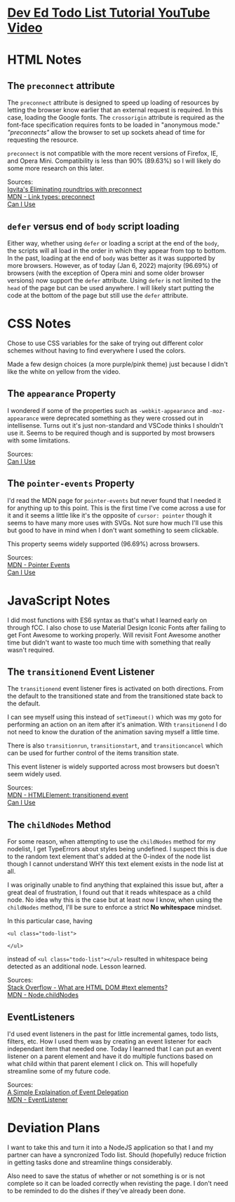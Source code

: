 # [Dev Ed Todo List Tutorial YouTube Video](https://www.youtube.com/watch?v=Ttf3CEsEwMQ)

# HTML Notes

## The `preconnect` attribute
The `preconnect` attribute is designed to speed up loading of resources by letting the browser know earlier that an external request is required.  In this case, loading the Google fonts.
The `crossorigin` attribute is required as the font-face specification requires fonts to be loaded in "anonymous mode."
*"preconnects"* allow the browser to set up sockets ahead of time for requesting the resource.

`preconnect` is not compatible with the more recent versions of Firefox, IE, and Opera Mini.  Compatibility is less than 90% (89.63%) so I will likely do some more research on this later.

Sources:  
[Igvita's Eliminating roundtrips with preconnect](https://www.igvita.com/2015/08/17/eliminating-roundtrips-with-preconnect/)  
[MDN - Link types: preconnect](https://developer.mozilla.org/en-US/docs/Web/HTML/Link_types/preconnect)  
[Can I Use](https://caniuse.com/link-rel-preconnect)  

## `defer` versus end of `body` script loading

Either way, whether using `defer` or loading a script at the end of the `body`, the scripts will all load in the order in which they appear from top to bottom.
In the past, loading at the end of `body` was better as it was supported by more browsers.  However, as of today (Jan 6, 2022) majority (96.69%) of browsers (with the exception of Opera mini and some older browser versions) now support the `defer` attribute.
Using `defer` is not limited to the `head` of the page but can be used anywhere.  I will likely start putting the code at the bottom of the page but still use the `defer` attribute.

# CSS Notes

Chose to use CSS variables for the sake of trying out different color schemes without having to find everywhere I used the colors.

Made a few design choices (a more purple/pink theme) just because I didn't like the white on yellow from the video.

## The `appearance` Property

I wondered if some of the properties such as `-webkit-appearance` and `-moz-appearance` were deprecated something as they were crossed out in intellisense.  Turns out it's just non-standard and VSCode thinks I shouldn't use it.  Seems to be required though and is supported by most browsers with some limitations.

Sources:  
[Can I Use](https://caniuse.com/css-appearance)

## The `pointer-events` Property

I'd read the MDN page for `pointer-events` but never found that I needed it for anything up to this point.  This is the first time I've come across a use for it and it seems a little like it's the opposite of `cursor: pointer` though it seems to have many more uses with SVGs.  Not sure how much I'll use this but good to have in mind when I don't want something to seem clickable.

This property seems widely supported (96.69%) across browsers.

Sources:  
[MDN - Pointer Events](https://developer.mozilla.org/en-US/docs/Web/CSS/pointer-events)  
[Can I Use](https://caniuse.com/pointer-events)

# JavaScript Notes

I did most functions with ES6 syntax as that's what I learned early on through fCC.  I also chose to use Material Design Iconic Fonts after failing to get Font Awesome to working properly.  Will revisit Font Awesome another time but didn't want to waste too much time with something that really wasn't required.

## The `transitionend` Event Listener

The `transitionend` event listener fires is activated on both directions.  From the default to the transitioned state and from the transitioned state back to the default.

I can see myself using this instead of `setTimeout()` which was my goto for performing an action on an item after it's animation.  With `transitionend` I do not need to know the duration of the animation saving myself a little time.

There is also `transitionrun`, `transitionstart`, and `transitioncancel` which can be used for further control of the items transition state.

This event listener is widely supported across most browsers but doesn't seem widely used.

Sources:  
[MDN - HTMLElement: transitionend event](https://developer.mozilla.org/en-US/docs/Web/API/HTMLElement/transitionend_event)  
[Can I Use](https://caniuse.com/css-transitions)

## The `childNodes` Method

For some reason, when attempting to use the `childNodes` method for my nodelist, I get TypeErrors about styles being undefined.  I suspect this is due to the random text element that's added at the 0-index of the node list though I cannot understand WHY this text element exists in the node list at all.

I was originally unable to find anything that explained this issue but, after a great deal of frustration, I found out that it reads whitespace as a child node.  No idea why this is the case but at least now I know, when using the `childNodes` method, I'll be sure to enforce a strict **No whitespace** mindset.

In this particular case, having
```
<ul class="todo-list">

</ul>
```
instead of
`<ul class="todo-list"></ul>`
resulted in whitespace being detected as an additional node.  Lesson learned.

Sources:  
[Stack Overflow - What are HTML DOM #text elements?](https://stackoverflow.com/questions/21357004/what-are-html-dom-text-elements/21357034#21357034)  
[MDN - Node.childNodes](https://developer.mozilla.org/en-US/docs/Web/API/Node/childNodes)

## EventListeners

I'd used event listeners in the past for little incremental games, todo lists, filters, etc.  How I used them was by creating an event listener for each independant item that needed one.  Today I learned that I can put an event listener on a parent element and have it do multiple functions based on what child within that parent element I click on.  This will hopefully streamline some of my future code.

Sources:  
[A Simple Explaination of Event Delegation](https://dmitripavlutin.com/javascript-event-delegation/)  
[MDN - EventListener](https://developer.mozilla.org/en-US/docs/Web/API/EventListener)

# Deviation Plans

I want to take this and turn it into a NodeJS application so that I and my partner can have a syncronized Todo list.  Should (hopefully) reduce friction in getting tasks done and streamline things considerably.

Also need to save the status of whether or not something is or is not complete so it can be loaded correctly when revisting the page.  I don't need to be reminded to do the dishes if they've already been done.
